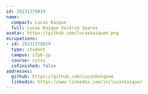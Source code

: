 ```yaml
---
id: 20231370019
name:
  compact: Lucas Kaique
  full: Lucas Kaique Valério Soares
avatar: https://github.com/lucaskaiquee.png
occupations:
- id: 20231370019
  type: student
  campus: ifpb-jp
  course: cstsi
  isFinished: false
addresses:
  github: https://github.com/LucasKaiquee
  linkedin: https://www.linkedin.com/in/lucaskaique/
---
```

